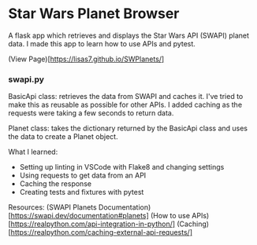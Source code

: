 # Star Wars Planet Browser

A flask app which retrieves and displays the Star Wars API (SWAPI) planet data.
I made this app to learn how to use APIs and pytest.

(View Page)[https://lisas7.github.io/SWPlanets/]

### swapi.py 
BasicApi class: retrieves the data from SWAPI and caches it. 
I've tried to make this as reusable as possible for other APIs. I added caching as the requests were taking a few seconds to return data.

Planet class: takes the dictionary returned by the BasicApi class and uses the data to create a Planet object.


What I learned:
* Setting up linting in VSCode with Flake8 and changing settings
* Using requests to get data from an API
* Caching the response
* Creating tests and fixtures with pytest

Resources:
(SWAPI Planets Documentation)[https://swapi.dev/documentation#planets]
(How to use APIs)[https://realpython.com/api-integration-in-python/]
(Caching)[https://realpython.com/caching-external-api-requests/]